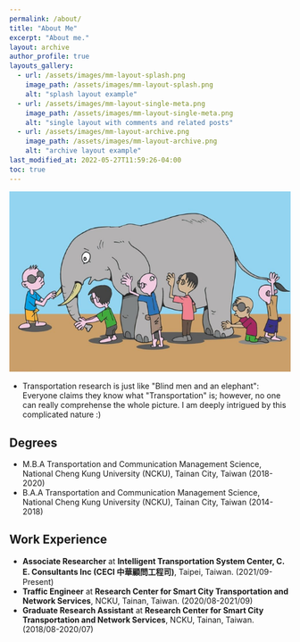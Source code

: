 ```yaml
---
permalink: /about/
title: "About Me"
excerpt: "About me."
layout: archive
author_profile: true
layouts_gallery:
  - url: /assets/images/mm-layout-splash.png
    image_path: /assets/images/mm-layout-splash.png
    alt: "splash layout example"
  - url: /assets/images/mm-layout-single-meta.png
    image_path: /assets/images/mm-layout-single-meta.png
    alt: "single layout with comments and related posts"
  - url: /assets/images/mm-layout-archive.png
    image_path: /assets/images/mm-layout-archive.png
    alt: "archive layout example"
last_modified_at: 2022-05-27T11:59:26-04:00
toc: true
---
```


![blindAndElephant](../assets/images/blind-men-and-elephant.png)
* Transportation research is just like "Blind men and an elephant": Everyone claims they know what "Transportation" is; however, no one can really comprehense the whole picture.
I am deeply intrigued by this complicated nature :)

## Degrees
* M.B.A Transportation and Communication Management Science, National Cheng Kung University (NCKU), Tainan City, Taiwan (2018-2020)
* B.A.A Transportation and Communication Management Science, National Cheng Kung University (NCKU), Tainan City, Taiwan (2014-2018)

## Work Experience
* **Associate Researcher** at **Intelligent Transportation System Center, C. E. Consultants Inc (CECI 中華顧問工程司)**, Taipei, Taiwan. (2021/09-Present)
* **Traffic Engineer** at **Research Center for Smart City Transportation and Network Services**, NCKU, Tainan, Taiwan. (2020/08-2021/09)
* **Graduate Research Assistant** at **Research Center for Smart City Transportation and Network Services**, NCKU, Tainan, Taiwan. (2018/08-2020/07)









